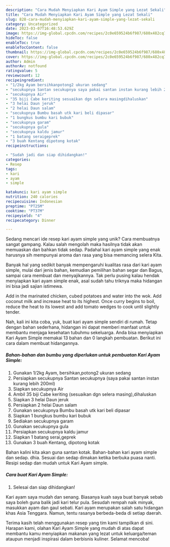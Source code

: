 ```yaml
---
description: "Cara Mudah Menyiapkan Kari Ayam Simple yang Lezat Sekali"
title: "Cara Mudah Menyiapkan Kari Ayam Simple yang Lezat Sekali"
slug: 828-cara-mudah-menyiapkan-kari-ayam-simple-yang-lezat-sekali
category: Uncategorized
date: 2023-03-07T16:48:53.629Z
image: https://img-global.cpcdn.com/recipes/2c0e659524b6f987/680x482cq70/kari-ayam-simple-foto-resep-utama.jpg
hideToc: false
enableToc: true
enableTocContent: false
thumbnail: https://img-global.cpcdn.com/recipes/2c0e659524b6f987/680x482cq70/kari-ayam-simple-foto-resep-utama.jpg
cover: https://img-global.cpcdn.com/recipes/2c0e659524b6f987/680x482cq70/kari-ayam-simple-foto-resep-utama.jpg
author: Admin
authorAv: notfound
ratingvalue: 5
reviewcount: 12
recipeingredient:
- "1/2kg Ayam bersihkanpotong2 ukuran sedang"
- "secukupnya Santan secukupnya saya pakai santan instan kurang lebih 200ml"
- "secukupnya Air"
- "35 biji Cabe keriting sesuaikan dgn selera masingdihaluskan"
- "3 helai Daun jeruk"
- "2 helai Daun salam"
- "secukupnya Bumbu basah utk kari beli dipasar"
- "1 bungkus bumbu kari bubuk"
- "secukupnya garam"
- "secukupnya gula"
- "secukupnya kaldu jamur"
- "1 batang seraigeprek"
- "3 buah Kentang dipotong kotak"
recipeinstructions:

- "Sudah jadi dan siap dihidangkan!"
categories:
- Resep
tags:
- kari
- ayam
- simple

katakunci: kari ayam simple 
nutrition: 240 calories
recipecuisine: Indonesian
preptime: "PT25M"
cooktime: "PT37M"
recipeyield: "4"
recipecategory: Dinner

---
```





Sedang mencari ide resep kari ayam simple yang unik? Cara membuatnya sangat gampang. Kalau salah mengolah maka hasilnya tidak akan memuaskan dan bahkan tidak sedap. Padahal kari ayam simple yang enak harusnya sih mempunyai aroma dan rasa yang bisa memancing selera Kita.





Banyak hal yang sedikit banyak mempengaruhi kualitas rasa dari kari ayam simple, mulai dari jenis bahan, kemudian pemilihan bahan segar dan Bagus, sampai cara membuat dan menyajikannya. Tak perlu pusing kalau hendak menyiapkan kari ayam simple enak,      asal sudah tahu triknya maka hidangan ini bisa jadi sajian istimewa.














Add in the marinated chicken, cubed potatoes and water into the wok. Add coconut milk and increase heat to its highest. Once curry begins to boil, reduce the heat to its lowest and add tomato wedges to cook until slightly tender.






Nah, kali ini kita coba, yuk, buat kari ayam simple sendiri di rumah. Tetap dengan bahan sederhana, hidangan ini dapat memberi manfaat untuk membantu menjaga kesehatan tubuhmu sekeluarga. Anda bisa menyiapkan Kari Ayam Simple memakai 13 bahan dan 0 langkah pembuatan. Berikut ini cara dalam membuat hidangannya.

<!--inarticleads1-->

##### Bahan-bahan dan bumbu yang diperlukan untuk pembuatan Kari Ayam Simple:

1. Gunakan 1/2kg Ayam, bersihkan,potong2 ukuran sedang
1. Persiapkan secukupnya Santan secukupnya (saya pakai santan instan kurang lebih 200ml)
1. Siapkan secukupnya Air
1. Ambil 35 biji Cabe keriting (sesuaikan dgn selera masing),dihaluskan
1. Siapkan 3 helai Daun jeruk
1. Persiapkan 2 helai Daun salam
1. Gunakan secukupnya Bumbu basah utk kari beli dipasar
1. Siapkan 1 bungkus bumbu kari bubuk
1. Sediakan secukupnya garam
1. Gunakan secukupnya gula
1. Persiapkan secukupnya kaldu jamur
1. Siapkan 1 batang serai,geprek
1. Gunakan 3 buah Kentang, dipotong kotak


Bahan kalini kita akan guna santan kotak. Bahan-bahan kari ayam simple dan sedap. dhia. Sesuai dan sedap dimakan ketika berbuka puasa nanti. Resipi sedap dan mudah untuk Kari Ayam simple. 

<!--inarticleads2-->

##### Cara buat Kari Ayam Simple:


1. Selesai dan siap dihidangkan!

Kari ayam saya mudah dan senang. Biasanya kuah saya buat banyak sebab saya boleh guna balik jadi kari telur pula. Sesudah rempah naik minyak, masukkan ayam dan gaul sebati. Kari ayam merupakan salah satu hidangan khas Asia Tenggara. Namun, tentu rasanya berbeda-beda di setiap daerah. 

Terima kasih telah menggunakan resep yang tim kami tampilkan di sini. Harapan kami, olahan Kari Ayam Simple yang mudah di atas dapat membantu kamu menyiapkan makanan yang lezat untuk keluarga/teman ataupun menjadi inspirasi dalam berbisnis kuliner. Selamat mencoba!

